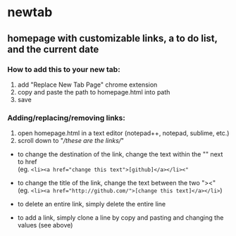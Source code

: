 # newtab
## homepage with customizable links, a to do list, and the current date   
 
### How to add this to your new tab:
1. add "Replace New Tab Page" chrome extension
2. copy and paste the path to homepage.html into path
3. save

### Adding/replacing/removing links:
1. open homepage.html in a text editor (notepad++, notepad, sublime, etc.)
2. scroll down to "*/these are the links/*"

- to change the destination of the link, change the text within the "" next to href  
   (eg. `<li><a href="change this text">[github]</a></li><"`

- to change the title of the link, change the text between the two "><"  
   (eg. `<li><a href="http://github.com/">[change this text]</a></li>`)

- to delete an entire link, simply delete the entire line

- to add a link, simply clone a line by copy and pasting and changing the values (see above)
